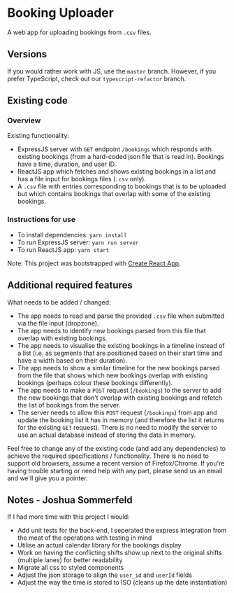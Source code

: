 # Booking Uploader

A web app for uploading bookings from `.csv` files.

## Versions

If you would rather work with JS, use the `master` branch. However, if you prefer TypeScript, check out our `typescript-refactor` branch.

## Existing code

### Overview

Existing functionality:

- ExpressJS server with `GET` endpoint `/bookings` which responds with existing bookings (from a hard-coded json file that is read in). Bookings have a time, duration, and user ID.
- ReactJS app which fetches and shows existing bookings in a list and has a file input for bookings files (`.csv` only).
- A `.csv` file with entries corresponding to bookings that is to be uploaded but which contains bookings that overlap with some of the existing bookings.

### Instructions for use

- To install dependencies: `yarn install`
- To run ExpressJS server: `yarn run server`
- To run ReactJS app: `yarn start`

Note: This project was bootstrapped with [Create React App](https://github.com/facebookincubator/create-react-app).

## Additional required features

What needs to be added / changed:

- The app needs to read and parse the provided `.csv` file when submitted via the file input (dropzone).
- The app needs to identify new bookings parsed from this file that overlap with existing bookings.
- The app needs to visualise the existing bookings in a timeline instead of a list (i.e. as segments that are positioned based on their start time and have a width based on their duration).
- The app needs to show a similar timeline for the new bookings parsed from the file that shows which new bookings overlap with existing bookings (perhaps colour these bookings differently).
- The app needs to make a `POST` request (`/bookings`) to the server to add the new bookings that don't overlap with existing bookings and refetch the list of bookings from the server.
- The server needs to allow this `POST` request (`/bookings`) from app and update the booking list it has in memory (and therefore the list it returns for the existing `GET` request). There is no need to modify the server to use an actual database instead of storing the data in memory.

Feel free to change any of the existing code (and add any dependencies) to achieve the required specifications / functionality. There is no need to support old browsers, assume a recent version of Firefox/Chrome. If you're having trouble starting or need help with any part, please send us an email and we'll give you a pointer.

## Notes - Joshua Sommerfeld

If I had more time with this project I would:
- Add unit tests for the back-end, I seperated the express integration from the meat of the operations with testing in mind
- Utilise an actual calendar library for the bookings display
- Work on having the conflicting shifts show up next to the original shifts (multiple lanes) for better readability
- Migrate all css to styled components
- Adjust the json storage to align the `user_id` and `userId` fields
- Adjust the way the time is stored to ISO (cleans up the date instantiation)